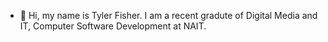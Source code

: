 - 👋 Hi, my name is Tyler Fisher. I am a recent gradute of Digital Media and IT, Computer Software Development at NAIT.

<!---
t-fisher98/t-fisher98 is a ✨ special ✨ repository because its `README.md` (this file) appears on your GitHub profile.
You can click the Preview link to take a look at your changes.
--->
